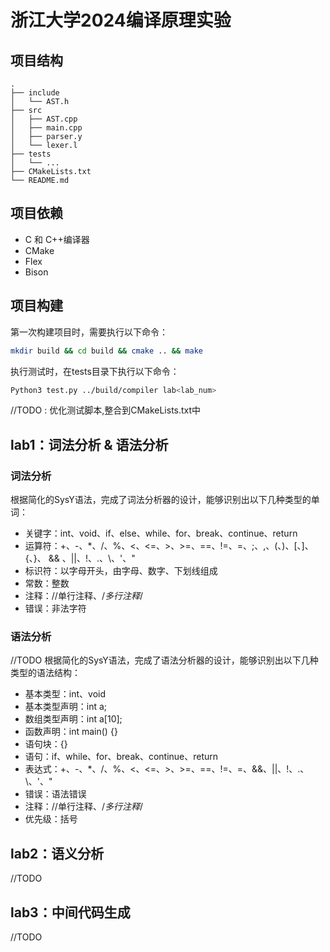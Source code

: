 # 浙江大学2024编译原理实验

## 项目结构
```
.
├── include
│   └── AST.h
├── src
│   ├── AST.cpp
│   ├── main.cpp
│   ├── parser.y
│   └── lexer.l
├── tests
│   └── ...
├── CMakeLists.txt
└── README.md
```

## 项目依赖
- C 和 C++编译器
- CMake
- Flex
- Bison
  
## 项目构建

第一次构建项目时，需要执行以下命令：
```bash
mkdir build && cd build && cmake .. && make
```

执行测试时，在tests目录下执行以下命令：
```bash
Python3 test.py ../build/compiler lab<lab_num>
```

//TODO : 优化测试脚本,整合到CMakeLists.txt中

## lab1：词法分析 & 语法分析

### 词法分析
根据简化的SysY语法，完成了词法分析器的设计，能够识别出以下几种类型的单词：
- 关键字：int、void、if、else、while、for、break、continue、return
- 运算符：+、-、*、/、%、<、<=、>、>=、==、!=、=、;、,、(、)、[、]、{、}、 && 、||、!、.、\\、'、"
- 标识符：以字母开头，由字母、数字、下划线组成
- 常数：整数
- 注释：//单行注释、/*多行注释*/
- 错误：非法字符

### 语法分析
//TODO
根据简化的SysY语法，完成了语法分析器的设计，能够识别出以下几种类型的语法结构：
- 基本类型：int、void
- 基本类型声明：int a;
- 数组类型声明：int a[10];
- 函数声明：int main() {}
- 语句块：{}
- 语句：if、while、for、break、continue、return
- 表达式：+、-、*、/、%、<、<=、>、>=、==、!=、=、&&、||、!、.、\\、'、"
- 错误：语法错误
- 注释：//单行注释、/*多行注释*/
- 优先级：括号

## lab2：语义分析

//TODO

## lab3：中间代码生成

//TODO



